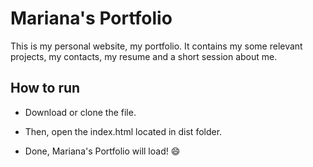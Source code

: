 Mariana's Portfolio
===============================

This is my personal website, my portfolio. It contains my some relevant projects, my contacts, my resume and a short session about me.

## How to run

* Download or clone the file.

* Then, open the index.html located in dist folder.
 
* Done, Mariana's Portfolio will load! :smile:


